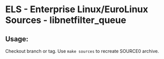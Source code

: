 # ELS - Enterprise Linux/EuroLinux Sources - libnetfilter_queue
 
## Usage:
  Checkout branch or tag. Use `make sources` to recreate  SOURCE0 archive.
